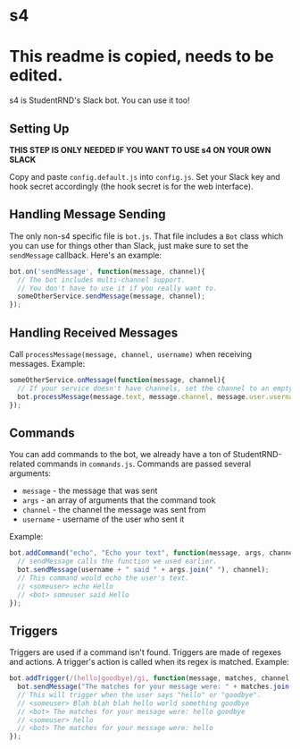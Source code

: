 # s4

# This readme is copied, needs to be edited.

s4 is StudentRND's Slack bot. You can use it too!

## Setting Up

**THIS STEP IS ONLY NEEDED IF YOU WANT TO USE s4 ON YOUR OWN SLACK**

Copy and paste `config.default.js` into `config.js`. Set your Slack key and hook secret accordingly (the hook secret is for the web interface).

## Handling Message Sending

The only non-s4 specific file is `bot.js`. That file includes a `Bot` class which you can use for things other than Slack, just make sure to set the `sendMessage` callback. Here's an example:

```javascript
bot.on('sendMessage', function(message, channel){
  // The bot includes multi-channel support.
  // You don't have to use it if you really want to.
  someOtherService.sendMessage(message, channel);
});
```

## Handling Received Messages

Call `processMessage(message, channel, username)` when receiving messages. Example:

```javascript
someOtherService.onMessage(function(message, channel){
  // If your service doesn't have channels, set the channel to an empty string.
  bot.processMessage(message.text, message.channel, message.user.username);
});
```

## Commands

You can add commands to the bot, we already have a ton of StudentRND-related commands in `commands.js`. Commands are passed several arguments:

- `message` - the message that was sent
- `args` - an array of arguments that the command took
- `channel` - the channel the message was sent from
- `username` - username of the user who sent it

Example:

```javascript
bot.addCommand("echo", "Echo your text", function(message, args, channel, username){
  // sendMessage calls the function we used earlier.
  bot.sendMessage(username + " said " + args.join(" "), channel);
  // This command would echo the user's text.
  // <someuser> echo Hello
  // <bot> someuser said Hello
});
```

## Triggers

Triggers are used if a command isn't found. Triggers are made of regexes and actions. A trigger's action is called when its regex is matched. Example:

```javascript
bot.addTrigger(/(hello|goodbye)/gi, function(message, matches, channel, username){
  bot.sendMessage("The matches for your message were: " + matches.join(" "));
  // This will trigger when the user says "hello" or "goodbye".
  // <someuser> Blah blah blah hello world something goodbye
  // <bot> The matches for your message were: hello goodbye
  // <someuser> hello
  // <bot> The matches for your message were: hello
});
```
